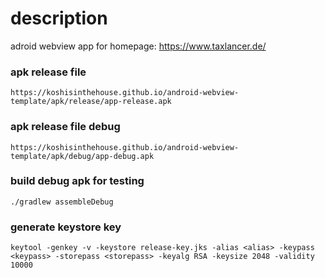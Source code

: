 # description
adroid webview app for homepage: https://www.taxlancer.de/

### apk release file
    https://koshisinthehouse.github.io/android-webview-template/apk/release/app-release.apk

### apk release file debug
    https://koshisinthehouse.github.io/android-webview-template/apk/debug/app-debug.apk

### build debug apk for testing
    ./gradlew assembleDebug


### generate keystore key
    keytool -genkey -v -keystore release-key.jks -alias <alias> -keypass <keypass> -storepass <storepass> -keyalg RSA -keysize 2048 -validity 10000